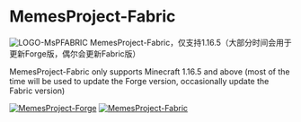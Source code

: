 # MemesProject-Fabric
![LOGO-MsPFABRIC](https://images.gitee.com/uploads/images/2021/0530/120155_afaffb14_7560351.png "MemesProject-Fabric")
MemesProject-Fabric，仅支持1.16.5（大部分时间会用于更新Forge版，偶尔会更新Fabric版）

MemesProject-Fabric only supports Minecraft 1.16.5 and above (most of the time will be used to update the Forge version, occasionally update the Fabric version)

[![MemesProject-Forge](https://images.gitee.com/uploads/images/2021/0530/123027_1f7285d4_7560351.png "MemesProject-Forge")](https://github.com/TexTrueStudio/MemesProject-Forge)
[![MemesProject-Fabric](https://images.gitee.com/uploads/images/2021/0530/124442_f5473a65_7560351.png "MemesProject-Fabric")](https://github.com/TexTrueStudio/MemesProject-Fabric)